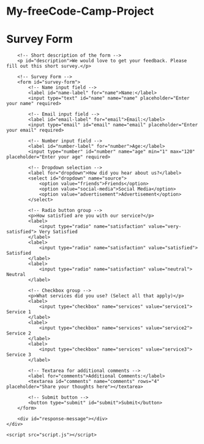 # My-freeCode-Camp-Project

<!DOCTYPE html>
<html lang="en">
<head>
    <meta charset="UTF-8">
    <meta name="viewport" content="width=device-width, initial-scale=1.0">
    <title>Survey Form</title>
    <link rel="stylesheet" href="styles.css">
</head>
<body>
    <div class="form-container">
        <!-- Title of the form -->
        <h1 id="title">Survey Form</h1>
        
        <!-- Short description of the form -->
        <p id="description">We would love to get your feedback. Please fill out this short survey.</p>
        
        <!-- Survey Form -->
        <form id="survey-form">
            <!-- Name input field -->
            <label id="name-label" for="name">Name:</label>
            <input type="text" id="name" name="name" placeholder="Enter your name" required>

            <!-- Email input field -->
            <label id="email-label" for="email">Email:</label>
            <input type="email" id="email" name="email" placeholder="Enter your email" required>

            <!-- Number input field -->
            <label id="number-label" for="number">Age:</label>
            <input type="number" id="number" name="age" min="1" max="120" placeholder="Enter your age" required>

            <!-- Dropdown selection -->
            <label for="dropdown">How did you hear about us?</label>
            <select id="dropdown" name="source">
                <option value="friends">Friends</option>
                <option value="social-media">Social Media</option>
                <option value="advertisement">Advertisement</option>
            </select>

            <!-- Radio button group -->
            <p>How satisfied are you with our service?</p>
            <label>
                <input type="radio" name="satisfaction" value="very-satisfied"> Very Satisfied
            </label>
            <label>
                <input type="radio" name="satisfaction" value="satisfied"> Satisfied
            </label>
            <label>
                <input type="radio" name="satisfaction" value="neutral"> Neutral
            </label>

            <!-- Checkbox group -->
            <p>What services did you use? (Select all that apply)</p>
            <label>
                <input type="checkbox" name="services" value="service1"> Service 1
            </label>
            <label>
                <input type="checkbox" name="services" value="service2"> Service 2
            </label>
            <label>
                <input type="checkbox" name="services" value="service3"> Service 3
            </label>

            <!-- Textarea for additional comments -->
            <label for="comments">Additional Comments:</label>
            <textarea id="comments" name="comments" rows="4" placeholder="Share your thoughts here"></textarea>

            <!-- Submit button -->
            <button type="submit" id="submit">Submit</button>
        </form>
        
        <div id="response-message"></div>
    </div>

    <script src="script.js"></script>
</body>
</html>

